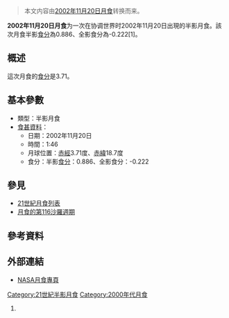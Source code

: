 > 本文内容由[2002年11月20日月食](https://zh.wikipedia.org/wiki/2002年11月20日月食)转换而来。


**2002年11月20日月食**为一次在协调世界时2002年11月20日出現的半影月食。該次月食半影[食分](../Page/食分.md "wikilink")為0.886、全影食分為-0.222\[1\]。

## 概述

這次月食的[食分](../Page/食分.md "wikilink")是3.71。

## 基本參數

  - 類型：半影月食
  - [食甚資料](https://zh.wikipedia.org/wiki/食甚 "wikilink")：
      - 日期：2002年11月20日
      - 時間：1:46
      - 月球位置：[赤經](https://zh.wikipedia.org/wiki/赤經 "wikilink")3.71度、[赤緯](https://zh.wikipedia.org/wiki/赤緯 "wikilink")18.7度
      - 食分：半影[食分](../Page/食分.md "wikilink")：0.886、全影食分：-0.222

## 參見

  - [21世紀月食列表](../Page/21世紀月食列表.md "wikilink")
  - [月食的第116沙羅週期](../Page/月食的第116沙羅週期.md "wikilink")

## 參考資料

## 外部連結

  - [NASA月食專頁](http://eclipse.gsfc.nasa.gov/lunar.html)

[Category:21世紀半影月食](https://zh.wikipedia.org/wiki/Category:21世紀半影月食 "wikilink") [Category:2000年代月食](https://zh.wikipedia.org/wiki/Category:2000年代月食 "wikilink")

1.